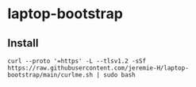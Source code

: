 # laptop-bootstrap

## Install

```
curl --proto '=https' -L --tlsv1.2 -sSf https://raw.githubusercontent.com/jeremie-H/laptop-bootstrap/main/curlme.sh | sudo bash
```

